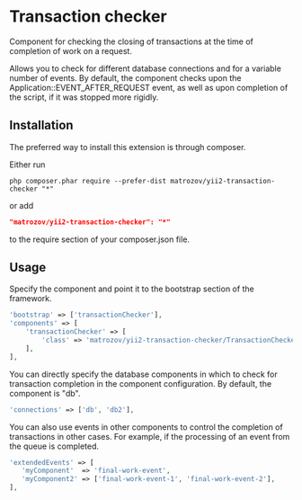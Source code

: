 # Transaction checker

Component for checking the closing of transactions at the time of completion of work on a request.

Allows you to check for different database connections and for a variable number of events.
By default, the component checks upon the Application::EVENT_AFTER_REQUEST event,
as well as upon completion of the script, if it was stopped more rigidly.

## Installation
The preferred way to install this extension is through composer.

Either run
```shell script
php composer.phar require --prefer-dist matrozov/yii2-transaction-checker "*"
```

or add
```json
"matrozov/yii2-transaction-checker": "*"
```
to the require section of your composer.json file.

## Usage
Specify the component and point it to the bootstrap section of the framework.
```php
'bootstrap' => ['transactionChecker'],
'components' => [
    'transactionChecker' => [
        'class' => 'matrozov/yii2-transaction-checker/TransactionChecker',
    ],
],
```

You can directly specify the database components in which to check for
transaction completion in the component configuration.
By default, the component is "db".
```php
'connections' => ['db', 'db2'],
```

You can also use events in other components to control the completion of transactions in other cases. For example,
if the processing of an event from the queue is completed.
```php
'extendedEvents' => [
   'myComponent'  => 'final-work-event',
   'myComponent2' => ['final-work-event-1', 'final-work-event-2'],
],
```